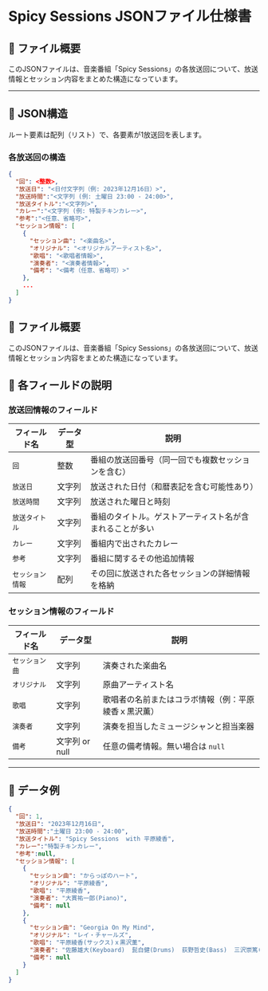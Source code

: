 # Spicy Sessions JSONファイル仕様書

## 🔸 ファイル概要
このJSONファイルは、音楽番組「Spicy Sessions」の各放送回について、放送情報とセッション内容をまとめた構造になっています。

---

## 🔹 JSON構造
ルート要素は配列（リスト）で、各要素が1放送回を表します。

### 各放送回の構造
```json
{
  "回": <整数>,
  "放送日": "<日付文字列（例: 2023年12月16日）>",
  "放送時間":"<文字列 (例: 土曜日 23:00 - 24:00>",
  "放送タイトル":"<文字列>",
  "カレー":"<文字列 (例: 特製チキンカレー>",
  "参考":"<任意、省略可>",
  "セッション情報": [
    {
      "セッション曲": "<楽曲名>",
      "オリジナル": "<オリジナルアーティスト名>",
      "歌唱": "<歌唱者情報>",
      "演奏者": "<演奏者情報>",
      "備考": "<備考（任意、省略可）>"
    },
    ...
  ]
}
```
## 🔸 ファイル概要
このJSONファイルは、音楽番組「Spicy Sessions」の各放送回について、放送情報とセッション内容をまとめた構造になっています。

## 🔹 各フィールドの説明

### 放送回情報のフィールド

| フィールド名       | データ型 | 説明 |
|------------------|--------|------|
| `回`             | 整数    | 番組の放送回番号（同一回でも複数セッションを含む） |
| `放送日`          | 文字列  | 放送された日付（和暦表記を含む可能性あり） |
| `放送時間`        | 文字列  | 放送された曜日と時刻  |
| `放送タイトル`      | 文字列  | 番組のタイトル。ゲストアーティスト名が含まれることが多い |
| `カレー`       | 文字列 | 番組内で出されたカレー |
| `参考`        | 文字列 | 番組に関するその他追加情報 |
| `セッション情報`    | 配列    | その回に放送された各セッションの詳細情報を格納 |

### セッション情報のフィールド

| フィールド名     | データ型 | 説明 |
|----------------|--------|------|
| `セッション曲`   | 文字列  | 演奏された楽曲名 |
| `オリジナル`     | 文字列  | 原曲アーティスト名 |
| `歌唱`         | 文字列  | 歌唱者の名前またはコラボ情報（例：平原綾香ｘ黒沢薫） |
| `演奏者`       | 文字列  | 演奏を担当したミュージシャンと担当楽器 |
| `備考`         | 文字列 or null | 任意の備考情報。無い場合は `null` |

---

## 🔸 データ例

```json
{
  "回": 1,
  "放送日": "2023年12月16日",
  "放送時間":"土曜日 23:00 - 24:00",
  "放送タイトル": "Spicy Sessions  with 平原綾香",
  "カレー":"特製チキンカレー",
  "参考":null,
  "セッション情報": [
    {
      "セッション曲": "からっぽのハート",
      "オリジナル": "平原綾香",
      "歌唱": "平原綾香",
      "演奏者": "大貫祐一郎(Piano)",
      "備考": null
    },
    {
      "セッション曲": "Georgia On My Mind",
      "オリジナル": "レイ・チャールズ",
      "歌唱": "平原綾香(サックス)ｘ黒沢薫",
      "演奏者": "佐藤雄大(Keyboard)  髭白健(Drums)  荻野哲史(Bass)  三沢崇篤(Guitar)",
      "備考": null
    }
  ]
}
```


